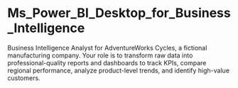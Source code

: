 # Ms_Power_BI_Desktop_for_Business_Intelligence
Business Intelligence Analyst for AdventureWorks Cycles, a fictional manufacturing company. Your role is to transform raw data into professional-quality reports and dashboards to track KPIs, compare regional performance, analyze product-level trends, and identify high-value customers.
